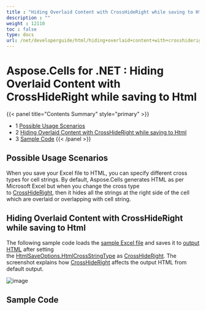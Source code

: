 ```yaml
---
title : "Hiding Overlaid Content with CrossHideRight while saving to Html" 
description : "" 
weight : 12110 
toc : false
type: docs
url: /net/developerguide/html/hiding+overlaid+content+with+crosshideright+while+saving+to+html/
---
```


# Aspose.Cells for .NET : Hiding Overlaid Content with CrossHideRight while saving to Html


{{< panel title="Contents Summary" style="primary" >}}
*   1 [Possible Usage Scenarios](#possible-usage-scenarios)
*   2 [Hiding Overlaid Content with CrossHideRight while saving to Html](#hiding-overlaid-content-with-crosshideright-while-saving-to-html)
*   3 [Sample Code](#sample-code)
{{< /panel >}}
 

## Possible Usage Scenarios

When you save your Excel file to HTML, you can specify different cross types for cell strings. By default, Aspose.Cells generates HTML as per Microsoft Excel but when you change the cross type to [CrossHideRight](https://apireference.aspose.com/net/cells/aspose.cells/htmlcrosstype), then it hides all the strings at the right side of the cell which are overlaid or overlapping with cell string.

## Hiding Overlaid Content with CrossHideRight while saving to Html

The following sample code loads the [sample Excel file](https://docs2.aspose.com/cells/net/attachments/64456179/64716894.xlsx) and saves it to [output HTML](https://docs2.aspose.com/cells/net/attachments/64456179/64716893.zip) after setting the [HtmlSaveOptions.HtmlCrossStringType](https://apireference.aspose.com/net/cells/aspose.cells/htmlsaveoptions/properties/htmlcrossstringtype) as [CrossHideRight](https://apireference.aspose.com/net/cells/aspose.cells/htmlcrosstype). The screenshot explains how [CrossHideRight](https://apireference.aspose.com/net/cells/aspose.cells/htmlcrosstype) affects the output HTML from default output.

![image](https://docs2.aspose.com/cells/net/attachments/64456179/64716892.png)

## Sample Code

